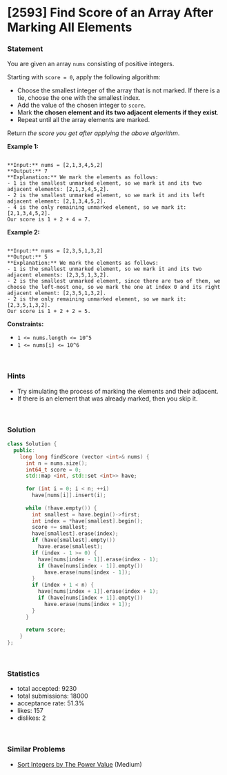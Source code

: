 # [2593] Find Score of an Array After Marking All Elements



### Statement

You are given an array `nums` consisting of positive integers.

Starting with `score = 0`, apply the following algorithm:

* Choose the smallest integer of the array that is not marked. If there is a tie, choose the one with the smallest index.
* Add the value of the chosen integer to `score`.
* Mark **the chosen element and its two adjacent elements if they exist**.
* Repeat until all the array elements are marked.



Return *the score you get after applying the above algorithm*.


**Example 1:**

```

**Input:** nums = [2,1,3,4,5,2]
**Output:** 7
**Explanation:** We mark the elements as follows:
- 1 is the smallest unmarked element, so we mark it and its two adjacent elements: [2,1,3,4,5,2].
- 2 is the smallest unmarked element, so we mark it and its left adjacent element: [2,1,3,4,5,2].
- 4 is the only remaining unmarked element, so we mark it: [2,1,3,4,5,2].
Our score is 1 + 2 + 4 = 7.

```

**Example 2:**

```

**Input:** nums = [2,3,5,1,3,2]
**Output:** 5
**Explanation:** We mark the elements as follows:
- 1 is the smallest unmarked element, so we mark it and its two adjacent elements: [2,3,5,1,3,2].
- 2 is the smallest unmarked element, since there are two of them, we choose the left-most one, so we mark the one at index 0 and its right adjacent element: [2,3,5,1,3,2].
- 2 is the only remaining unmarked element, so we mark it: [2,3,5,1,3,2].
Our score is 1 + 2 + 2 = 5.

```

**Constraints:**
* `1 <= nums.length <= 10^5`
* `1 <= nums[i] <= 10^6`


<br />

### Hints

- Try simulating the process of marking the elements and their adjacent.
- If there is an element that was already marked, then you skip it.

<br />

### Solution

```cpp
class Solution {
  public:
    long long findScore (vector <int>& nums) {
      int n = nums.size();
      int64_t score = 0;
      std::map <int, std::set <int>> have;
      
      for (int i = 0; i < n; ++i)
        have[nums[i]].insert(i);
      
      while (!have.empty()) {
        int smallest = have.begin()->first;
        int index = *have[smallest].begin();
        score += smallest;
        have[smallest].erase(index);
        if (have[smallest].empty())
          have.erase(smallest);
        if (index - 1 >= 0) {
          have[nums[index - 1]].erase(index - 1);
          if (have[nums[index - 1]].empty())
            have.erase(nums[index - 1]);
        }
        if (index + 1 < n) {
          have[nums[index + 1]].erase(index + 1);
          if (have[nums[index + 1]].empty())
            have.erase(nums[index + 1]);
        }
      }
      
      return score;
    }
};
```

<br />

### Statistics

- total accepted: 9230
- total submissions: 18000
- acceptance rate: 51.3%
- likes: 157
- dislikes: 2

<br />

### Similar Problems

- [Sort Integers by The Power Value](https://leetcode.com/problems/sort-integers-by-the-power-value) (Medium)
